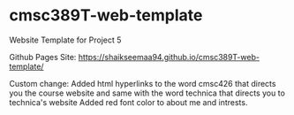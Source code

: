 # cmsc389T-web-template

Website Template for Project 5

Github Pages Site:
https://shaikseemaa94.github.io/cmsc389T-web-template/

Custom change:
Added html hyperlinks to the word cmsc426 that directs you the course website and same with the word technica that directs you to technica's website
Added red font color to about me and intrests.



